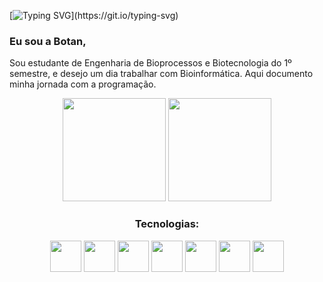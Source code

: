 [![Typing SVG](https://readme-typing-svg.demolab.com?font=Fira+Code&size=30&duration=9000&pause=1000&color=A286C0&vCenter=true&random=false&width=435&lines=Ol%C3%A1%2C+mundo!)](https://git.io/typing-svg)
### Eu sou a Botan,
Sou estudante de Engenharia de Bioprocessos e Biotecnologia do 1º semestre, e desejo um dia trabalhar com Bioinformática. Aqui documento minha jornada com a programação.
<div align='center'>
    <img display='inline_block' height='165em' src='https://github-readme-stats-sigma-five.vercel.app/api?username=thomillaz&show_icons=true&theme=material-palenight'/>
    <img display='inline_block' height='165em' src='https://github-readme-stats-sigma-five.vercel.app/api/top-langs/?username=thomillaz&layout=compact&theme=material-palenight'/>
</div>

<div align='center' style='display: inline_block'>
    <h3>Tecnologias:</h3>
    <img height='50px' src="https://cdn.jsdelivr.net/gh/devicons/devicon/icons/html5/html5-original.svg" />
    <img height='50px' src="https://cdn.jsdelivr.net/gh/devicons/devicon/icons/css3/css3-original.svg" />
    <img height='50px' src="https://cdn.jsdelivr.net/gh/devicons/devicon/icons/javascript/javascript-original.svg" />
    <img height='50px' src="https://cdn.jsdelivr.net/gh/devicons/devicon/icons/python/python-original.svg" />
    <img height='50px' src="https://cdn.jsdelivr.net/gh/devicons/devicon/icons/vscode/vscode-original.svg" />
    <img height='50px' src="https://cdn.jsdelivr.net/gh/devicons/devicon/icons/git/git-original.svg" />
    <img height='50px' src="https://cdn.jsdelivr.net/gh/devicons/devicon/icons/firefox/firefox-original.svg" />
</div>
